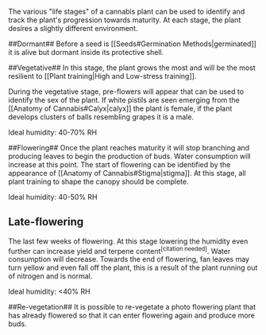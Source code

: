 The various "life stages" of a cannabis plant can be used to identify and track the plant's progression towards maturity. At each stage, the plant desires a slightly different environment.

##Dormant##
Before a seed is [[Seeds#Germination Methods|germinated]] it is alive but dormant inside its protective shell.

##Vegetative##
In this stage, the plant grows the most and will be the most resilient to [[Plant training|High and Low-stress training]].

During the vegetative stage, pre-flowers will appear that can be used to identify the sex of the plant. If white pistils are seen emerging from the [[Anatomy of Cannabis#Calyx|calyx]] the plant is female, if the plant develops clusters of balls resembling grapes it is a male.

Ideal humidity: 40-70% RH

##Flowering##
Once the plant reaches maturity it will stop branching and producing leaves to begin the production of buds. Water consumption will increase at this point. The start of flowering can be identified by the appearance of [[Anatomy of Cannabis#Stigma|stigma]]. At this stage, all plant training to shape the canopy should be complete.

Ideal humidity: 40-50% RH

## Late-flowering ##
The last few weeks of flowering. At this stage lowering the humidity even further can increase yield and terpene content<sup>[citation needed]</sup>. Water consumption will decrease. Towards the end of flowering, fan leaves may turn yellow and even fall off the plant, this is a result of the plant running out of nitrogen and is normal.

Ideal humidity: <40% RH

##Re-vegetation##
It is possible to re-vegetate a photo flowering plant that has already flowered so that it can enter flowering again and produce more buds.